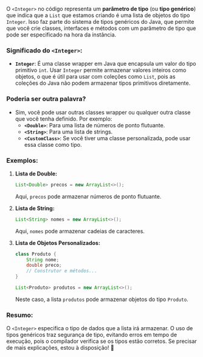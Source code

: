 O `<Integer>` no código representa um **parâmetro de tipo** (ou **tipo genérico**) que indica que a `List` que estamos criando é uma lista de objetos do tipo `Integer`. Isso faz parte do sistema de tipos genéricos do Java, que permite que você crie classes, interfaces e métodos com um parâmetro de tipo que pode ser especificado na hora da instância.

### **Significado do `<Integer>`:**
- **`Integer`**: É uma classe wrapper em Java que encapsula um valor do tipo primitivo `int`. Usar `Integer` permite armazenar valores inteiros como objetos, o que é útil para usar com coleções como `List`, pois as coleções do Java não podem armazenar tipos primitivos diretamente.
  
### **Poderia ser outra palavra?**
- Sim, você pode usar outras classes wrapper ou qualquer outra classe que você tenha definido. Por exemplo:
  - **`<Double>`**: Para uma lista de números de ponto flutuante.
  - **`<String>`**: Para uma lista de strings.
  - **`<CustomClass>`**: Se você tiver uma classe personalizada, pode usar essa classe como tipo.

### **Exemplos:**
1. **Lista de Double:**
   ```java
   List<Double> precos = new ArrayList<>();
   ```
   Aqui, `precos` pode armazenar números de ponto flutuante.

2. **Lista de String:**
   ```java
   List<String> nomes = new ArrayList<>();
   ```
   Aqui, `nomes` pode armazenar cadeias de caracteres.

3. **Lista de Objetos Personalizados:**
   ```java
   class Produto {
       String nome;
       double preco;
       // Construtor e métodos...
   }

   List<Produto> produtos = new ArrayList<>();
   ```
   Neste caso, a lista `produtos` pode armazenar objetos do tipo `Produto`.

### **Resumo:**
O `<Integer>` especifica o tipo de dados que a lista irá armazenar. O uso de tipos genéricos traz segurança de tipo, evitando erros em tempo de execução, pois o compilador verifica se os tipos estão corretos. Se precisar de mais explicações, estou à disposição! 🚀